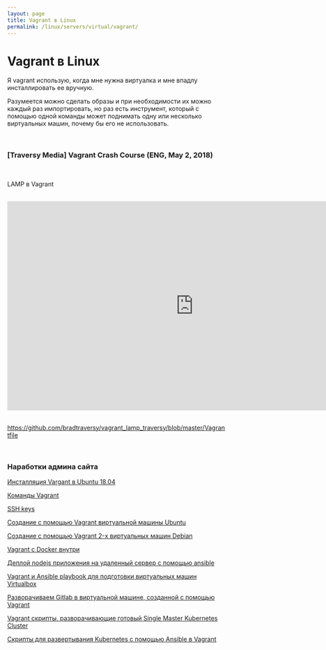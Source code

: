 ```yaml
---
layout: page
title: Vagrant в Linux
permalink: /linux/servers/virtual/vagrant/
---
```


# Vagrant в Linux

Я vagrant использую, когда мне нужна виртуалка и мне впадлу инсталлировать ее вручную.

Разумеется можно сделать образы и при необходимости их можно каждый раз импортировать, но раз есть инструмент, который с помощью одной команды может поднимать одну или несколько виртуальных машин, почему бы его не использовать.

<br/>

### [Traversy Media] Vagrant Crash Course (ENG, May 2, 2018)

<br/>

LAMP в Vagrant

<br/>

<div align="center">
    <iframe width="853" height="480" src="https://www.youtube.com/embed/vBreXjkizgo" frameborder="0" allow="autoplay; encrypted-media" allowfullscreen></iframe>
</div>

<br/>

https://github.com/bradtraversy/vagrant_lamp_traversy/blob/master/Vagrantfile

<br/>

### Наработки админа сайта

[Инсталляция Vargant в Ubuntu 18.04](/linux/servers/virtual/vagrant/install/ubuntu/)

[Команды Vagrant](/linux/servers/virtual/vagrant/commands/)

[SSH keys](/linux/servers/virtual/vagrant/ssh-keygen/)

[Создание с помощью Vagrant виртуальной машины Ubuntu](/linux/servers/virtual/vagrant/create-ubuntu-vm-by-vagrant/)

[Создание с помощью Vagrant 2-х виртуальных машин Debian](/linux/servers/virtual/vagrant/create-2-debian-vagrant/)

[Vagrant c Docker внутри](/linux/servers/virtual/vagrant/vagrant-with-docker/)

[Деплой nodejs приложения на удаленный сервер с помощью ansible](/linux/servers/devops/ansible/deploy-node-app-by-ansible/)

[Vagrant и Ansible playbook для подготовки виртуальных машин Virtualbox](/linux/servers/virtual/vagrant/vagrant-ansible-playbook/)

[Разворачиваем Gitlab в виртуальной машине, созданной с помощью Vagrant](/linux/servers/virtual/vagrant/vagrant-gitlab/)

[Vagrant скрипты, разворачивающие готовый Single Master Kubernetes Cluster](/linux/servers/containers/kubernetes/kubeadm/prepared-cluster/)

[Скрипты для развертывания Kubernetes с помощью Ansible в Vagrant](https://bitbucket.org/sysadm-ru/vagrant-ansible-kubernetes/)
